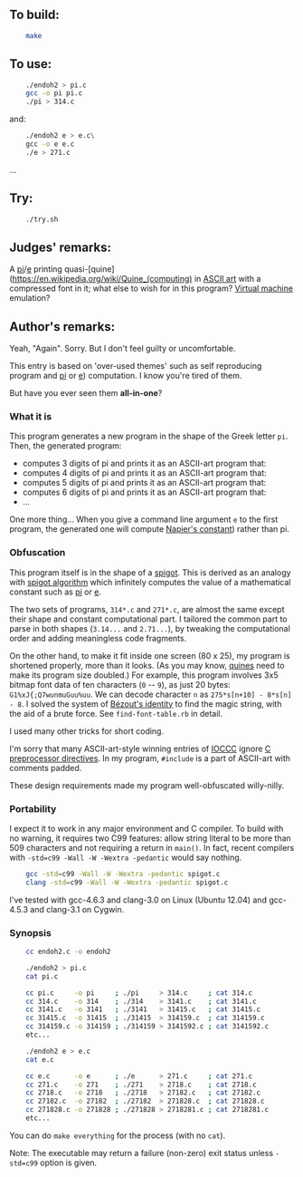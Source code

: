 ## To build:

```sh
    make
```


## To use:

```sh
    ./endoh2 > pi.c
    gcc -o pi pi.c
    ./pi > 314.c
```

and:

```sh
    ./endoh2 e > e.c\
    gcc -o e e.c
    ./e > 271.c
```

...


## Try:

```sh
    ./try.sh
```


## Judges' remarks:

A
[pi](https://en.wikipedia.org/wiki/Pi)/[e](https://en.wikipedia.org/wiki/E_(mathematical_constant))
printing quasi-[quine](https://en.wikipedia.org/wiki/Quine_(computing) in [ASCII
art](https://en.wikipedia.org/wiki/ASCII_art) with a compressed font in it; what
else to wish for in this program? [Virtual
machine](https://en.wikipedia.org/wiki/Virtual_machine) emulation?


## Author's remarks:

Yeah, "Again".  Sorry.  But I don't feel guilty or uncomfortable.

This entry is based on 'over-used themes' such as self reproducing
program and [pi](https://en.wikipedia.org/wiki/Pi) or
[e](https://en.wikipedia.org/wiki/E_(mathematical_constant))) computation.  I
know you're tired of them.

But have you ever seen them **all-in-one**?

### What it is

This program generates a new program in the shape of the Greek letter
`pi`.  Then, the generated program:

- computes 3 digits of pi and prints it as an ASCII-art program that:
- computes 4 digits of pi and prints it as an ASCII-art program that:
- computes 5 digits of pi and prints it as an ASCII-art program that:
- computes 6 digits of pi and prints it as an ASCII-art program that:
- ...

One more thing...  When you give a command line argument `e` to the
first program, the generated one will compute [Napier's
constant](https://en.wikipedia.org/wiki/E_(mathematical_constant)))
rather than pi.


### Obfuscation

This program itself is in the shape of a
[spigot](https://en.wikipedia.org/wiki/Tap_(valve)).  This is derived as an
analogy with [spigot algorithm](https://en.wikipedia.org/wiki/Spigot_algorithm)
which infinitely computes the value of a mathematical constant such as
[pi](https://en.wikipedia.org/wiki/Pi) or
[e](https://en.wikipedia.org/wiki/E_(mathematical_constant)).

The two sets of programs, `314*.c` and `271*.c`, are almost the same
except their shape and constant computational part.  I tailored the
common part to parse in both shapes (`3.14...` and `2.71...`), by
tweaking the computational order and adding meaningless code fragments.

On the other hand, to make it fit inside one screen (80 x 25), my program is
shortened properly, more than it looks.  (As you may know,
[quines](https://en.wikipedia.org/wiki/Quine_(computing)) need to make its
program size doubled.) For example, this program involves 3x5 bitmap font data
of ten characters (`0` -- `9`), as just 20 bytes: `G1%xJ{;Q7wunmuGuu%uu`.  We
can decode character `n` as `275*s[n+10] - 8*s[n] - 8`.  I solved the system of
[Bézout's identity](https://en.wikipedia.org/wiki/B%C3%A9zout%27s_identity) to
find the magic string, with the aid of a brute force.  See `find-font-table.rb`
in detail.

I used many other tricks for short coding.

I'm sorry that many ASCII-art-style winning entries of
[IOCCC](../../years.html) ignore [C preprocessor
directives](https://en.wikipedia.org/wiki/C_preprocessor).  In my program,
`#include` is a part of ASCII-art with comments padded.

These design requirements made my program well-obfuscated
willy-nilly.


### Portability

I expect it to work in any major environment and C compiler.  To build with no
warning, it requires two C99 features: allow string literal to be more than 509
characters and not requiring a return in `main()`.  In fact, recent compilers
with `-std=c99 -Wall -W -Wextra -pedantic` would say nothing.


```sh
    gcc -std=c99 -Wall -W -Wextra -pedantic spigot.c
    clang -std=c99 -Wall -W -Wextra -pedantic spigot.c
```

I've tested with gcc-4.6.3 and clang-3.0 on Linux (Ubuntu 12.04)
and gcc-4.5.3 and clang-3.1 on Cygwin.


### Synopsis

```sh
    cc endoh2.c -o endoh2

    ./endoh2 > pi.c
    cat pi.c

    cc pi.c     -o pi     ; ./pi     > 314.c     ; cat 314.c
    cc 314.c    -o 314    ; ./314    > 3141.c    ; cat 3141.c
    cc 3141.c   -o 3141   ; ./3141   > 31415.c   ; cat 31415.c
    cc 31415.c  -o 31415  ; ./31415  > 314159.c  ; cat 314159.c
    cc 314159.c -o 314159 ; ./314159 > 3141592.c ; cat 3141592.c
    etc...

    ./endoh2 e > e.c
    cat e.c

    cc e.c      -o e      ; ./e      > 271.c     ; cat 271.c
    cc 271.c    -o 271    ; ./271    > 2718.c    ; cat 2718.c
    cc 2718.c   -o 2718   ; ./2718   > 27182.c   ; cat 27182.c
    cc 27182.c  -o 27182  ; ./27182  > 271828.c  ; cat 271828.c
    cc 271828.c -o 271828 ; ./271828 > 2718281.c ; cat 2718281.c
    etc...
```

You can do `make everything` for the process (with no `cat`).

Note: The executable may return a failure (non-zero) exit status
unless `-std=c99` option is given.


<!--

    Copyright © 1984-2024 by Landon Curt Noll. All Rights Reserved.

    You are free to share and adapt this file under the terms of this license:

	Creative Commons Attribution-ShareAlike 4.0 International (CC BY-SA 4.0)

    For more information, see:

	https://creativecommons.org/licenses/by-sa/4.0/

-->
